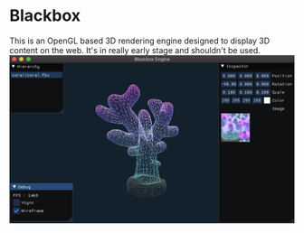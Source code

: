 # Blackbox
This is an OpenGL based 3D rendering engine designed to display 3D content on the web. It's in really early stage and shouldn't be used.
![Alt text](res/showcase0.png)